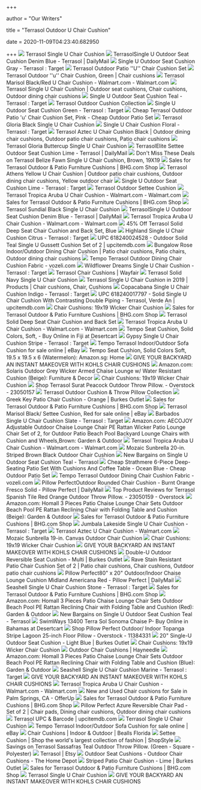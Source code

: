 +++
        
author = "Our Writers"
        
title = "Terrasol Outdoor U Chair Cushion"
        
date = 2020-11-09T04:23:40.682950
        
+++
[ ![](https://media.kohlsimg.com/is/image/kohls/2908871_Sea?wid=600&hei=600&op_sharpen=1)](https://media.kohlsimg.com/is/image/kohls/2908871_Sea?wid=600&hei=600&op_sharpen=1) Terrasol Single U Chair Cushion
[ ![](https://target.scene7.com/is/image/Target/GUEST_038367b5-75a3-4cec-9bd9-2c8748c1370f?wid=1000&hei=1000)](https://target.scene7.com/is/image/Target/GUEST_038367b5-75a3-4cec-9bd9-2c8748c1370f?wid=1000&hei=1000) TerrasolSingle U Outdoor Seat Cushion Denim Blue - Terrasol | DailyMail
[ ![](https://target.scene7.com/is/image/Target/GUEST_cae5cdea-72a3-4443-ad9e-064da3db37b0?wid=488&hei=488&fmt=pjpeg)](https://target.scene7.com/is/image/Target/GUEST_cae5cdea-72a3-4443-ad9e-064da3db37b0?wid=488&hei=488&fmt=pjpeg) Single U Outdoor Seat Cushion Gray - Terrasol : Target
[ ![](https://media.kohlsimg.com/is/image/kohls/2153773_Red?wid=600&hei=600&op_sharpen=1)](https://media.kohlsimg.com/is/image/kohls/2153773_Red?wid=600&hei=600&op_sharpen=1) Terrasol Outdoor Patio ''U'' Chair Cushion Set
[ ![](https://i.pinimg.com/originals/df/da/24/dfda24e8d009b036c310cf777255a2da.jpg)](https://i.pinimg.com/originals/df/da/24/dfda24e8d009b036c310cf777255a2da.jpg) Terrasol Outdoor ''u'' Chair Cushion, Green | Chair cushions
[ ![](https://i5.walmartimages.com/asr/9f55b4c8-e57a-483c-b214-90cd2b55a62b_1.5e47a94475cf2cc0c3c144360a4b63c2.jpeg?odnWidth=612&odnHeight=612&odnBg=ffffff)](https://i5.walmartimages.com/asr/9f55b4c8-e57a-483c-b214-90cd2b55a62b_1.5e47a94475cf2cc0c3c144360a4b63c2.jpeg?odnWidth=612&odnHeight=612&odnBg=ffffff) Terrasol Marisol Black/Red U Chair Cushion - Walmart.com - Walmart.com
[ ![](https://i.pinimg.com/originals/52/1e/ce/521eceef00ab4875978bd70519330bb0.jpg)](https://i.pinimg.com/originals/52/1e/ce/521eceef00ab4875978bd70519330bb0.jpg) Terrasol Single U Chair Cushion | Outdoor seat cushions, Chair cushions,  Outdoor dining chair cushions
[ ![](https://target.scene7.com/is/image/Target/GUEST_319ae673-d18f-46b1-9b45-32c29388f772?wid=488&hei=488&fmt=pjpeg)](https://target.scene7.com/is/image/Target/GUEST_319ae673-d18f-46b1-9b45-32c29388f772?wid=488&hei=488&fmt=pjpeg) Single U Outdoor Seat Cushion Teal - Terrasol : Target
[ ![](https://media.kohlsimg.com/is/image/kohls/c1740952?wid=1000&hei=1000&op_sharpen=1)](https://media.kohlsimg.com/is/image/kohls/c1740952?wid=1000&hei=1000&op_sharpen=1) Terrasol Outdoor Cushion Collection
[ ![](https://target.scene7.com/is/image/Target/GUEST_390aefd7-7dc7-48ca-8e52-086906450502?wid=488&hei=488&fmt=pjpeg)](https://target.scene7.com/is/image/Target/GUEST_390aefd7-7dc7-48ca-8e52-086906450502?wid=488&hei=488&fmt=pjpeg) Single U Outdoor Seat Cushion Green - Terrasol : Target
[ ![](http://images.prosperentcdn.com/images/250x250/media.kohlsimg.com/is/image/kohls/2153773_Raspberry%3Fwid%3D800%26hei%3D800%26op_sharpen%3D1)](http://images.prosperentcdn.com/images/250x250/media.kohlsimg.com/is/image/kohls/2153773_Raspberry%3Fwid%3D800%26hei%3D800%26op_sharpen%3D1) Cheap Terrasol Outdoor Patio 'u' Chair Cushion Set, Pink - Cheap Outdoor  Patio Set
[ ![](https://kohlsbfc2.scene7.com/is/image/kohls/4397137_Aqua?wid=600&hei=600&op_sharpen=1)](https://kohlsbfc2.scene7.com/is/image/kohls/4397137_Aqua?wid=600&hei=600&op_sharpen=1) Terrasol Gloria Black Single U Chair Cushion
[ ![](https://target.scene7.com/is/image/Target/GUEST_d5103c68-948e-4364-b8d1-bae7ee55a170?wid=488&hei=488&fmt=pjpeg)](https://target.scene7.com/is/image/Target/GUEST_d5103c68-948e-4364-b8d1-bae7ee55a170?wid=488&hei=488&fmt=pjpeg) Single U Chair Cushion Floral - Terrasol : Target
[ ![](https://i.pinimg.com/originals/c8/dd/61/c8dd616a9d6a8ad2cf3aaf8b1c248ecd.jpg)](https://i.pinimg.com/originals/c8/dd/61/c8dd616a9d6a8ad2cf3aaf8b1c248ecd.jpg) Terrasol Aztec U Chair Cushion Black | Outdoor dining chair cushions, Outdoor  patio chair cushions, Patio chair cushions
[ ![](https://media.kohlsimg.com/is/image/kohls/4397127?wid=600&hei=600&op_sharpen=1)](https://media.kohlsimg.com/is/image/kohls/4397127?wid=600&hei=600&op_sharpen=1) Terrasol Gloria Buttercup Single U Chair Cushion
[ ![](https://target.scene7.com/is/image/Target/GUEST_200e6545-7390-4048-9ccc-06f2d195c3c5?wid=1000&hei=1000)](https://target.scene7.com/is/image/Target/GUEST_200e6545-7390-4048-9ccc-06f2d195c3c5?wid=1000&hei=1000) TerrasolElite Settee Outdoor Seat Cushion Lime - Terrasol | DailyMail
[ ![](https://images.prod.meredith.com/product/a0f583959ced4c36d06846d3e6c30057/1602929361289/l/terrasol-belize-fawn-single-u-chair-cushion-brown-19x19)](https://images.prod.meredith.com/product/a0f583959ced4c36d06846d3e6c30057/1602929361289/l/terrasol-belize-fawn-single-u-chair-cushion-brown-19x19) Don't Miss These Deals on Terrasol Belize Fawn Single U Chair Cushion,  Brown, 19X19
[ ![](https://images.prod.meredith.com/product/6116aa47e83d1cdcddd1edff42b4db98/1602929328504/m/terrasol-gloria-black-single-u-chair-cushion-19x19)](https://images.prod.meredith.com/product/6116aa47e83d1cdcddd1edff42b4db98/1602929328504/m/terrasol-gloria-black-single-u-chair-cushion-19x19) Sales for Terrasol Outdoor & Patio Furniture Cushions | BHG.com Shop
[ ![](https://i.pinimg.com/474x/c1/e9/4d/c1e94d284e935624f627f39fa2296838.jpg)](https://i.pinimg.com/474x/c1/e9/4d/c1e94d284e935624f627f39fa2296838.jpg) Terrasol Athens Yellow U Chair Cushion | Outdoor patio chair cushions,  Outdoor dining chair cushions, Yellow outdoor chair
[ ![](https://target.scene7.com/is/image/Target/GUEST_f63fff8a-13de-435f-994a-44f34b3499e9?wid=488&hei=488&fmt=pjpeg)](https://target.scene7.com/is/image/Target/GUEST_f63fff8a-13de-435f-994a-44f34b3499e9?wid=488&hei=488&fmt=pjpeg) Single U Outdoor Seat Cushion Lime - Terrasol : Target
[ ![](https://media.kohlsimg.com/is/image/kohls/2153722_Black_White?wid=600&hei=600&op_sharpen=1)](https://media.kohlsimg.com/is/image/kohls/2153722_Black_White?wid=600&hei=600&op_sharpen=1) Terrasol Outdoor Settee Cushion
[ ![](https://i5.walmartimages.com/asr/07681d3d-39ce-4c17-b84e-2af9f3c9c6a0_1.9c109fc03b1d34627398e4758f5dfab4.jpeg?odnWidth=282&odnHeight=282&odnBg=ffffff)](https://i5.walmartimages.com/asr/07681d3d-39ce-4c17-b84e-2af9f3c9c6a0_1.9c109fc03b1d34627398e4758f5dfab4.jpeg?odnWidth=282&odnHeight=282&odnBg=ffffff) Terrasol Tropica Aruba U Chair Cushion - Walmart.com - Walmart.com
[ ![](https://images.prod.meredith.com/product/0c400ed698a3a40254e9e71c99ba92f6/1602929286062/m/terrasol-outdoor-patio-chair-cushion-blue)](https://images.prod.meredith.com/product/0c400ed698a3a40254e9e71c99ba92f6/1602929286062/m/terrasol-outdoor-patio-chair-cushion-blue) Sales for Terrasol Outdoor & Patio Furniture Cushions | BHG.com Shop
[ ![](https://media.kohlsimg.com/is/image/kohls/4397132?wid=600&hei=600&op_sharpen=1)](https://media.kohlsimg.com/is/image/kohls/4397132?wid=600&hei=600&op_sharpen=1) Terrasol Sundial Black Single U Chair Cushion
[ ![](https://target.scene7.com/is/image/Target/GUEST_2b4ed88b-8725-4b9e-9781-b955b8fa0eca?wid=1000&hei=1000)](https://target.scene7.com/is/image/Target/GUEST_2b4ed88b-8725-4b9e-9781-b955b8fa0eca?wid=1000&hei=1000) TerrasolSingle U Outdoor Seat Cushion Denim Blue - Terrasol | DailyMail
[ ![](https://i5.walmartimages.com/asr/b9156001-0ef9-4880-8613-66c3247f50a8_1.085f05347ced4b784286c06186cc23f2.jpeg?odnWidth=282&odnHeight=282&odnBg=ffffff)](https://i5.walmartimages.com/asr/b9156001-0ef9-4880-8613-66c3247f50a8_1.085f05347ced4b784286c06186cc23f2.jpeg?odnWidth=282&odnHeight=282&odnBg=ffffff) Terrasol Tropica Aruba U Chair Cushion - Walmart.com - Walmart.com
[ ![](https://images.prod.meredith.com/product/2c6b073978f8374d64723ee623b8b6b7/1589796149984/l/terrasol-solid-deep-seat-chair-cushion-and-back-set-blue)](https://images.prod.meredith.com/product/2c6b073978f8374d64723ee623b8b6b7/1589796149984/l/terrasol-solid-deep-seat-chair-cushion-and-back-set-blue) 45% Off Terrasol Solid Deep Seat Chair Cushion and Back Set, Blue
[ ![](https://target.scene7.com/is/image/Target/GUEST_83a877ef-a1a8-49ce-a8c0-03d659f35707?wid=488&hei=488&fmt=pjpeg)](https://target.scene7.com/is/image/Target/GUEST_83a877ef-a1a8-49ce-a8c0-03d659f35707?wid=488&hei=488&fmt=pjpeg) Highland Single U Chair Cushion Citrus - Terrasol : Target
[ ![](https://media.kohlsimg.com/is/image/kohls/2908871_Teal?wid=800&hei=800&op_sharpen=1)](https://media.kohlsimg.com/is/image/kohls/2908871_Teal?wid=800&hei=800&op_sharpen=1) UPC 618240024528 - Outdoor Solid Teal Single U Gussett Cushion Set of 2 |  upcitemdb.com
[ ![](https://i.pinimg.com/originals/60/e2/3b/60e23bff0ae5e3d330f9cc4c121a957f.jpg)](https://i.pinimg.com/originals/60/e2/3b/60e23bff0ae5e3d330f9cc4c121a957f.jpg) Bungalow Rose Indoor/Outdoor Dining Chair Cushion | Patio chair cushions, Patio  chairs, Outdoor dining chair cushions
[ ![](https://i.pinimg.com/originals/4b/3c/5f/4b3c5fea478e782bd7dfa6d346ea30a2.jpg)](https://i.pinimg.com/originals/4b/3c/5f/4b3c5fea478e782bd7dfa6d346ea30a2.jpg) Tempo Terrasol Outdoor Dining Chair Cushion Fabric - vozeli.com
[ ![](https://target.scene7.com/is/image/Target/GUEST_a362045a-105f-4c2f-a561-a74043002fbf?wid=488&hei=488&fmt=pjpeg)](https://target.scene7.com/is/image/Target/GUEST_a362045a-105f-4c2f-a561-a74043002fbf?wid=488&hei=488&fmt=pjpeg) Wildflower Dreams Single U Chair Cushion - Terrasol : Target
[ ![](https://secure.img1-fg.wfcdn.com/im/77275850/resize-h310-w310%5Ecompr-r85/1284/128461577/memory-foam-dining-chair-cushion.jpg)](https://secure.img1-fg.wfcdn.com/im/77275850/resize-h310-w310%5Ecompr-r85/1284/128461577/memory-foam-dining-chair-cushion.jpg) Terrasol Chair Cushions | Wayfair
[ ![](https://media.kohlsimg.com/is/image/kohls/4397130?wid=350&hei=350&op_sharpen=1)](https://media.kohlsimg.com/is/image/kohls/4397130?wid=350&hei=350&op_sharpen=1) Terrasol Solid Navy Single U Chair Cushion
[ ![](https://i.pinimg.com/originals/df/4b/c3/df4bc32b7b98efabe176767bf29abc30.jpg)](https://i.pinimg.com/originals/df/4b/c3/df4bc32b7b98efabe176767bf29abc30.jpg) Terrasol Single U Chair Cushion in 2019 | Products | Chair cushions, Chair,  Cushions
[ ![](https://target.scene7.com/is/image/Target/GUEST_b287e956-3baa-4e4f-992b-50d905897a24?wid=488&hei=488&fmt=pjpeg)](https://target.scene7.com/is/image/Target/GUEST_b287e956-3baa-4e4f-992b-50d905897a24?wid=488&hei=488&fmt=pjpeg) Copacabana Single U Chair Cushion Indigo - Terrasol : Target
[ ![](https://target.scene7.com/is/image/Target/52255484?wid=1000&hei=1000)](https://target.scene7.com/is/image/Target/52255484?wid=1000&hei=1000) UPC 618240017797 - Solid Single U Chair Cushion With Contrasting Double  Piping - Terrasol, Verde An | upcitemdb.com
[ ![](https://secure.img1-fg.wfcdn.com/im/28919534/resize-h600-w600%5Ecompr-r85/5870/58703899/3+Piece+Indoor%2FOutdoor+Bench+and+Dining+Chair+Cushion+Set.jpg)](https://secure.img1-fg.wfcdn.com/im/28919534/resize-h600-w600%5Ecompr-r85/5870/58703899/3+Piece+Indoor%2FOutdoor+Bench+and+Dining+Chair+Cushion+Set.jpg) Chair Cushions: 19x19 Wicker Chair Cushion
[ ![](https://images.prod.meredith.com/product/d93293fa73093ea1d6d5a0fe07bf60ee/1602929390018/m/terrasol-outdoor-patio-chair-cushion-black)](https://images.prod.meredith.com/product/d93293fa73093ea1d6d5a0fe07bf60ee/1602929390018/m/terrasol-outdoor-patio-chair-cushion-black) Sales for Terrasol Outdoor & Patio Furniture Cushions | BHG.com Shop
[ ![](https://media.kohlsimg.com/is/image/kohls/3710464_Navy?wid=600&hei=600&op_sharpen=1)](https://media.kohlsimg.com/is/image/kohls/3710464_Navy?wid=600&hei=600&op_sharpen=1) Terrasol Solid Deep Seat Chair Cushion and Back Set
[ ![](https://i5.walmartimages.com/asr/a09eddcc-6cd5-48e2-9ae8-836092ade978_1.c108853e0e85695867b1b2611ba918f5.jpeg?odnWidth=450&odnHeight=450&odnBg=ffffff)](https://i5.walmartimages.com/asr/a09eddcc-6cd5-48e2-9ae8-836092ade978_1.c108853e0e85695867b1b2611ba918f5.jpeg?odnWidth=450&odnHeight=450&odnBg=ffffff) Terrasol Tropica Aruba U Chair Cushion - Walmart.com - Walmart.com
[ ![](https://m.media-amazon.com/images/I/51n5IJ0MMoL.jpg)](https://m.media-amazon.com/images/I/51n5IJ0MMoL.jpg) Tempo Seat Cushion, Solid Colors, Soft, - Buy Online in Fiji at Desertcart
[ ![](https://target.scene7.com/is/image/Target/GUEST_9e44f686-cd5e-450c-a987-1985c02d3275?wid=488&hei=488&fmt=pjpeg)](https://target.scene7.com/is/image/Target/GUEST_9e44f686-cd5e-450c-a987-1985c02d3275?wid=488&hei=488&fmt=pjpeg) Gypsy Single U Chair Cushion Stripe - Terrasol : Target
[ ![](https://i.ebayimg.com/images/g/jDUAAOSwdqhfPh21/s-l640.jpg)](https://i.ebayimg.com/images/g/jDUAAOSwdqhfPh21/s-l640.jpg) Tempo Terrasol Indoor/Outdoor Sofa Cushion for sale online | eBay
[ ![](https://images-na.ssl-images-amazon.com/images/I/5106er86iNL._AC_SY400_.jpg)](https://images-na.ssl-images-amazon.com/images/I/5106er86iNL._AC_SY400_.jpg) Tempo Seat Cushion, Solid Colors Soft, 19.5 x 19.5 x 6 (Watermelon):  Amazon.sg: Home
[ ![](https://i1.wp.com/web.archive.org/web/20150723005638im_/http://mamaof3munchkins.com/wp-content/uploads/2015/07/cush2.png?resize=700%2C933&ssl=1)](https://i1.wp.com/web.archive.org/web/20150723005638im_/http://mamaof3munchkins.com/wp-content/uploads/2015/07/cush2.png?resize=700%2C933&ssl=1) GIVE YOUR BACKYARD AN INSTANT MAKEOVER WITH KOHLS CHAIR CUSHIONS
[ ![](https://images-na.ssl-images-amazon.com/images/I/910JfXef6NL._AC_SY450_.jpg)](https://images-na.ssl-images-amazon.com/images/I/910JfXef6NL._AC_SY450_.jpg) Amazon.com: Solaris Outdoor Grey Wicker Armed Chaise Lounge w/ Water  Resistant Cushion (Beige): Furniture & Decor
[ ![](https://i.pinimg.com/originals/f7/a0/91/f7a0916ea4067f8d98229521305c0a39.jpg)](https://i.pinimg.com/originals/f7/a0/91/f7a0916ea4067f8d98229521305c0a39.jpg) Chair Cushions: 19x19 Wicker Chair Cushion
[ ![](https://ak1.ostkcdn.com/images/products/23050157/Terrasol-Surat-Peacock-Outdoor-Throw-Pillow.-eb8d07f4-2cfc-48e9-aca8-bae46698b92c.jpg)](https://ak1.ostkcdn.com/images/products/23050157/Terrasol-Surat-Peacock-Outdoor-Throw-Pillow.-eb8d07f4-2cfc-48e9-aca8-bae46698b92c.jpg) Shop Terrasol Surat Peacock Outdoor Throw Pillow. - Overstock - 23050157
[ ![](https://media.kohlsimg.com/is/image/kohls/c1820951?wid=1000&hei=1000&op_sharpen=1)](https://media.kohlsimg.com/is/image/kohls/c1820951?wid=1000&hei=1000&op_sharpen=1) Terrasol Outdoor Cushion & Throw Pillow Collection
[ ![](https://images.burkesoutlet.com/i/burkesoutlet/444-0861-6156-85-yyy?w=1000&h=1000&img404=404&v=1)](https://images.burkesoutlet.com/i/burkesoutlet/444-0861-6156-85-yyy?w=1000&h=1000&img404=404&v=1) Greek Key Patio Chair Cushion - Orange | Burkes Outlet
[ ![](https://images.prod.meredith.com/product/5560bc18b182aa2b3737e17761f0d4b2/1602929322858/m/terrasol-spanish-tile-red-orange-single-u-chair-cushion-19x19)](https://images.prod.meredith.com/product/5560bc18b182aa2b3737e17761f0d4b2/1602929322858/m/terrasol-spanish-tile-red-orange-single-u-chair-cushion-19x19) Sales for Terrasol Outdoor & Patio Furniture Cushions | BHG.com Shop
[ ![](https://i.ebayimg.com/images/g/Ai4AAOSw~ihcm3eU/s-l640.jpg)](https://i.ebayimg.com/images/g/Ai4AAOSw~ihcm3eU/s-l640.jpg) Terrasol Marisol Black/ Settee Cushion, Red for sale online | eBay
[ ![](https://target.scene7.com/is/image/Target/GUEST_0ed54ef2-63ed-4b4b-b9d4-88310f67cce9?wid=488&hei=488&fmt=pjpeg)](https://target.scene7.com/is/image/Target/GUEST_0ed54ef2-63ed-4b4b-b9d4-88310f67cce9?wid=488&hei=488&fmt=pjpeg) Barbados Single U Chair Cushion Slate - Terrasol : Target
[ ![](https://images-na.ssl-images-amazon.com/images/I/81Xk4dACPCL._AC_SY450_.jpg)](https://images-na.ssl-images-amazon.com/images/I/81Xk4dACPCL._AC_SY450_.jpg) Amazon.com: AECOJOY Adjustable Outdoor Chaise Lounge Chair PE Rattan Wicker  Patio Lounge Chair Set of 2, for Outdoor Patio Beach Pool Backyard Lounge  Chairs with Cushion and Wheels,Brown: Garden & Outdoor
[ ![](https://i5.walmartimages.com/asr/57041309-ff82-4562-9faf-f9142730d63d_2.bf6ddbc390feccb882d32a81cc7f3230.jpeg?odnWidth=282&odnHeight=282&odnBg=ffffff)](https://i5.walmartimages.com/asr/57041309-ff82-4562-9faf-f9142730d63d_2.bf6ddbc390feccb882d32a81cc7f3230.jpeg?odnWidth=282&odnHeight=282&odnBg=ffffff) Terrasol Tropica Aruba U Chair Cushion - Walmart.com - Walmart.com
[ ![](https://media.kohlsimg.com/is/image/kohls/1204097?wid=600&hei=600&op_sharpen=1)](https://media.kohlsimg.com/is/image/kohls/1204097?wid=600&hei=600&op_sharpen=1) Mozaic Sunbrella 20-in. Striped Brown Black Outdoor Chair Cushion
[ ![](https://images.prod.meredith.com/product/ef571a7d5a496a275f0059a1b1f30f09/1598522780781/m/outdoor-jaipur-peacock-single-u-gussett-cushion-set-of-2)](https://images.prod.meredith.com/product/ef571a7d5a496a275f0059a1b1f30f09/1598522780781/m/outdoor-jaipur-peacock-single-u-gussett-cushion-set-of-2) New Bargains on Single U Outdoor Seat Cushion Teal - Terrasol
[ ![](http://images.prosperentcdn.com/images/250x250/dyn-images.hsn.com/is/image/HomeShoppingNetwork/1181054%3F%24pd1001%24)](http://images.prosperentcdn.com/images/250x250/dyn-images.hsn.com/is/image/HomeShoppingNetwork/1181054%3F%24pd1001%24) Cheap Strathmere 6-Piece Deep-Seating Patio Set With Cushions And Coffee  Table - Ocean Blue - Cheap Outdoor Patio Set
[ ![](https://i.pinimg.com/originals/74/84/cf/7484cfb33a8e948f320c6ccc66ff80ac.jpg)](https://i.pinimg.com/originals/74/84/cf/7484cfb33a8e948f320c6ccc66ff80ac.jpg) Tempo Terrasol Outdoor Dining Chair Cushion Fabric - vozeli.com
[ ![](https://target.scene7.com/is/image/Target/GUEST_3522183b-f650-4794-8604-b32b87e50e9f?wid=1000&hei=1000)](https://target.scene7.com/is/image/Target/GUEST_3522183b-f650-4794-8604-b32b87e50e9f?wid=1000&hei=1000) Pillow PerfectOutdoor Rounded Chair Cushion - Burnt Orange Fresco Solid -  Pillow Perfect | DailyMail
[ ![](https://ak1.ostkcdn.com/images/products/23050159/Terrasol-Spanish-Tile-Red-Orange-Outdoor-Throw-Pillow.-21d13018-5773-41b1-87c1-ea6b4a03758d_320.jpg)](https://ak1.ostkcdn.com/images/products/23050159/Terrasol-Spanish-Tile-Red-Orange-Outdoor-Throw-Pillow.-21d13018-5773-41b1-87c1-ea6b4a03758d_320.jpg) Top Product Reviews for Terrasol Spanish Tile Red Orange Outdoor Throw  Pillow. - 23050159 - Overstock
[ ![](https://images-na.ssl-images-amazon.com/images/I/61Q1BQPI5VL._AC_SY450_.jpg)](https://images-na.ssl-images-amazon.com/images/I/61Q1BQPI5VL._AC_SY450_.jpg) Amazon.com: Homall 3 Pieces Patio Chaise Lounge Chair Sets Outdoor Beach  Pool PE Rattan Reclining Chair with Folding Table and Cushion (Beige):  Garden & Outdoor
[ ![](https://images.prod.meredith.com/product/331dea8c60c4e989f73692d7813e5dda/1594974144032/m/terrasol-outdoor-settee-cushion-black-chair-cush)](https://images.prod.meredith.com/product/331dea8c60c4e989f73692d7813e5dda/1594974144032/m/terrasol-outdoor-settee-cushion-black-chair-cush) Sales for Terrasol Outdoor & Patio Furniture Cushions | BHG.com Shop
[ ![](https://target.scene7.com/is/image/Target/GUEST_16d2240d-76ab-4c7e-bdf8-2137dfa835e2?wid=488&hei=488&fmt=pjpeg)](https://target.scene7.com/is/image/Target/GUEST_16d2240d-76ab-4c7e-bdf8-2137dfa835e2?wid=488&hei=488&fmt=pjpeg) Jumbala Lakeside Single U Chair Cushion - Terrasol : Target
[ ![](https://i5.walmartimages.com/asr/b86128b8-2f6c-495e-b229-849c572fabfa_1.da81e4ac666582aa75c6e758b22a4abc.jpeg)](https://i5.walmartimages.com/asr/b86128b8-2f6c-495e-b229-849c572fabfa_1.da81e4ac666582aa75c6e758b22a4abc.jpeg) Terrasol Aztec U Chair Cushion - Walmart.com
[ ![](https://media.kohlsimg.com/is/image/kohls/1205171_Lime_Green?wid=600&hei=600&op_sharpen=1)](https://media.kohlsimg.com/is/image/kohls/1205171_Lime_Green?wid=600&hei=600&op_sharpen=1) Mozaic Sunbrella 19-in. Canvas Outdoor Chair Cushion
[ ![](https://www.thebraziliancowboy.com/thumbnail/wicker-seat-chair-cushions-19x19-73-best-wicker-chair-cushions-images-cane-chairs-chair_7_9847-21.jpg)](https://www.thebraziliancowboy.com/thumbnail/wicker-seat-chair-cushions-19x19-73-best-wicker-chair-cushions-images-cane-chairs-chair_7_9847-21.jpg) Chair Cushions: 19x19 Wicker Chair Cushion
[ ![](https://i0.wp.com/mamaof3munchkins.com/wp-content/uploads/2017/01/cups1.png?fit=700%2C988&ssl=1&w=640)](https://i0.wp.com/mamaof3munchkins.com/wp-content/uploads/2017/01/cups1.png?fit=700%2C988&ssl=1&w=640) GIVE YOUR BACKYARD AN INSTANT MAKEOVER WITH KOHLS CHAIR CUSHIONS
[ ![](https://images.burkesoutlet.com/i/burkesoutlet/444-3771-9454-91-yyy?w=500&h=500&img404=404&v=1)](https://images.burkesoutlet.com/i/burkesoutlet/444-3771-9454-91-yyy?w=500&h=500&img404=404&v=1) Double-U Outdoor Reversible Seat Cushion - Multi | Burkes Outlet
[ ![](https://i.pinimg.com/736x/e1/e5/67/e1e567cb349c790e45d12344acdb5ef9.jpg)](https://i.pinimg.com/736x/e1/e5/67/e1e567cb349c790e45d12344acdb5ef9.jpg) Rave Stain Resistant Patio Chair Cushion Set of 2 | Patio chair cushions, Chair  cushions, Outdoor patio chair cushions
[ ![](https://target.scene7.com/is/image/Target/GUEST_68582a92-5fde-4e08-91b2-8728cb1b27bd?wid=1000&hei=1000)](https://target.scene7.com/is/image/Target/GUEST_68582a92-5fde-4e08-91b2-8728cb1b27bd?wid=1000&hei=1000) Pillow Perfect80" x 20" Outdoor/Indoor Chaise Lounge Cushion Midland  Americana Red - Pillow Perfect | DailyMail
[ ![](https://target.scene7.com/is/image/Target/GUEST_d916ebff-5cd9-435f-bbb1-152f77bf09cf?wid=488&hei=488&fmt=pjpeg)](https://target.scene7.com/is/image/Target/GUEST_d916ebff-5cd9-435f-bbb1-152f77bf09cf?wid=488&hei=488&fmt=pjpeg) Seashell Single U Chair Cushion Stone - Terrasol : Target
[ ![](https://images.prod.meredith.com/product/b003889816939cdccd8ee7097f655d32/1602929369372/m/terrasol-single-u-chair-cushion-blue-19-5x19-5)](https://images.prod.meredith.com/product/b003889816939cdccd8ee7097f655d32/1602929369372/m/terrasol-single-u-chair-cushion-blue-19-5x19-5) Sales for Terrasol Outdoor & Patio Furniture Cushions | BHG.com Shop
[ ![](https://images-na.ssl-images-amazon.com/images/I/61AtRWZ2WsL._AC_SL1500_.jpg)](https://images-na.ssl-images-amazon.com/images/I/61AtRWZ2WsL._AC_SL1500_.jpg) Amazon.com: Homall 3 Pieces Patio Chaise Lounge Chair Sets Outdoor Beach  Pool PE Rattan Reclining Chair with Folding Table and Cushion (Red): Garden  & Outdoor
[ ![](https://images.prod.meredith.com/product/5d3fe85ff13804b9ad916cf9de89c8f7/1603836046330/m/bay-isle-home-solid-single-outdoor-seat-cushion-cg101086-fabric-teal)](https://images.prod.meredith.com/product/5d3fe85ff13804b9ad916cf9de89c8f7/1603836046330/m/bay-isle-home-solid-single-outdoor-seat-cushion-cg101086-fabric-teal) New Bargains on Single U Outdoor Seat Cushion Teal - Terrasol
[ ![](https://m.media-amazon.com/images/I/41kQMfkZ9lL.jpg)](https://m.media-amazon.com/images/I/41kQMfkZ9lL.jpg) SwimWays 13400 Terra Sol Sonoma Chaise P- Buy Online in Bahamas at  Desertcart
[ ![](https://ak1.ostkcdn.com/images/products/11384331/Pillow-Perfect-Outdoor-0e7713c1-c353-4c3e-901f-b0af11c87b09.jpg)](https://ak1.ostkcdn.com/images/products/11384331/Pillow-Perfect-Outdoor-0e7713c1-c353-4c3e-901f-b0af11c87b09.jpg) Shop Pillow Perfect Outdoor/ Indoor Topanga Stripe Lagoon 25-inch Floor  Pillow - Overstock - 11384331
[ ![](https://images.burkesoutlet.com/i/burkesoutlet/444-0861-4294-45-yyy?w=500&h=500&img404=404&v=1)](https://images.burkesoutlet.com/i/burkesoutlet/444-0861-4294-45-yyy?w=500&h=500&img404=404&v=1) 20" Single-U Outdoor Seat Cushion - Light Blue | Burkes Outlet
[ ![](https://cdn.shopify.com/s/files/1/1098/9874/products/Portside-AM-Eastbay-Pompeii-WM_7fb49786-ee82-4274-978c-85c10277a8f1_large.jpg?v=1508896494)](https://cdn.shopify.com/s/files/1/1098/9874/products/Portside-AM-Eastbay-Pompeii-WM_7fb49786-ee82-4274-978c-85c10277a8f1_large.jpg?v=1508896494) Chair Cushions: 19x19 Wicker Chair Cushion
[ ![](https://content.haycdn.com/mgen/master:ALZ1110.jpg?is=400,400,0xffffff)](https://content.haycdn.com/mgen/master:ALZ1110.jpg?is=400,400,0xffffff) Outdoor Chair Cushions | Hayneedle
[ ![](https://images-na.ssl-images-amazon.com/images/I/61CSUaW1rkL._AC_SL1500_.jpg)](https://images-na.ssl-images-amazon.com/images/I/61CSUaW1rkL._AC_SL1500_.jpg) Amazon.com: Homall 3 Pieces Patio Chaise Lounge Chair Sets Outdoor Beach  Pool PE Rattan Reclining Chair with Folding Table and Cushion (Blue):  Garden & Outdoor
[ ![](https://target.scene7.com/is/image/Target/GUEST_3f43e50d-6d23-493d-b569-80657f638b2c?wid=488&hei=488&fmt=pjpeg)](https://target.scene7.com/is/image/Target/GUEST_3f43e50d-6d23-493d-b569-80657f638b2c?wid=488&hei=488&fmt=pjpeg) Seashell Single U Chair Cushion Marine - Terrasol : Target
[ ![](https://i0.wp.com/web.archive.org/web/20150723005638im_/http://mamaof3munchkins.com/wp-content/uploads/2015/07/rug2.png?resize=700%2C564&ssl=1)](https://i0.wp.com/web.archive.org/web/20150723005638im_/http://mamaof3munchkins.com/wp-content/uploads/2015/07/rug2.png?resize=700%2C564&ssl=1) GIVE YOUR BACKYARD AN INSTANT MAKEOVER WITH KOHLS CHAIR CUSHIONS
[ ![](https://i5.walmartimages.com/asr/674ddc9e-8634-4e86-8ab0-e418dcfb7fae_1.858ff29cf2003fa6fe3e4f98291afe80.jpeg?odnWidth=282&odnHeight=282&odnBg=ffffff)](https://i5.walmartimages.com/asr/674ddc9e-8634-4e86-8ab0-e418dcfb7fae_1.858ff29cf2003fa6fe3e4f98291afe80.jpeg?odnWidth=282&odnHeight=282&odnBg=ffffff) Terrasol Tropica Aruba U Chair Cushion - Walmart.com - Walmart.com
[ ![](https://images.offerup.com/1ZaVOxRNskMDSURgfcAYYYoZAWk=/300x225/0db8/0db88c3db5dd435281b51737c19e2d78.jpg)](https://images.offerup.com/1ZaVOxRNskMDSURgfcAYYYoZAWk=/300x225/0db8/0db88c3db5dd435281b51737c19e2d78.jpg) New and Used Chair cushions for Sale in Palm Springs, CA - OfferUp
[ ![](https://images.prod.meredith.com/product/dae3eb567490c1dd501af1c8ad446f1d/1602929390796/m/terrasol-outdoor-patio-chair-cushion-beig-green)](https://images.prod.meredith.com/product/dae3eb567490c1dd501af1c8ad446f1d/1602929390796/m/terrasol-outdoor-patio-chair-cushion-beig-green) Sales for Terrasol Outdoor & Patio Furniture Cushions | BHG.com Shop
[ ![](https://i.pinimg.com/originals/44/52/8e/44528eba56c36836647dedcb156cbc19.jpg)](https://i.pinimg.com/originals/44/52/8e/44528eba56c36836647dedcb156cbc19.jpg) Pillow Perfect Azure Reversible Chair Pad - Set of 2 | Chair pads, Dining chair  cushions, Outdoor dining chair cushions
[ ![](https://media.kohlsimg.com/is/image/kohls/2954924_Colima_Verde?wid=800&hei=800&op_sharpen=1)](https://media.kohlsimg.com/is/image/kohls/2954924_Colima_Verde?wid=800&hei=800&op_sharpen=1) Terrasol UPC & Barcode | upcitemdb.com
[ ![](https://media.kohlsimg.com/is/image/kohls/2887360_Teal?wid=300&hei=300&op_sharpen=1)](https://media.kohlsimg.com/is/image/kohls/2887360_Teal?wid=300&hei=300&op_sharpen=1) Terrasol Single U Chair Cushion
[ ![](https://i.ebayimg.com/images/g/kdkAAOSwo2FfPh0v/s-l640.jpg)](https://i.ebayimg.com/images/g/kdkAAOSwo2FfPh0v/s-l640.jpg) Tempo Terrasol Indoor/Outdoor Sofa Cushion for sale online | eBay
[ ![](https://images.beallsflorida.com/i/beallsflorida/677-3771-2040-85-yyy.jpg?$BR_thumbnail$)](https://images.beallsflorida.com/i/beallsflorida/677-3771-2040-85-yyy.jpg?$BR_thumbnail$) Chair Cushions | Indoor & Outdoor | Bealls Florida
[ ![](https://img.shopstyle-cdn.com/sim/6d/c7/6dc7143a314a8ef64d543def42448bd5_xlarge/terrasol-outdoor-elite-settee-cushion.jpg)](https://img.shopstyle-cdn.com/sim/6d/c7/6dc7143a314a8ef64d543def42448bd5_xlarge/terrasol-outdoor-elite-settee-cushion.jpg) Settee Cushion | Shop the world's largest collection of fashion | ShopStyle
[ ![](https://images.prod.meredith.com/product/a737fdd41213bd03e7594fff2d3c7330/1576935465030/l/terrasol-sassafras-teal-outdoor-throw-pillow-green-square-polyester)](https://images.prod.meredith.com/product/a737fdd41213bd03e7594fff2d3c7330/1576935465030/l/terrasol-sassafras-teal-outdoor-throw-pillow-green-square-polyester) Savings on Terrasol Sassafras Teal Outdoor Throw Pillow. (Green - Square -  Polyester)
[ ![](https://i.etsystatic.com/6825102/d/il/b4ff77/928674423/il_340x270.928674423_e69f.jpg?version=0)](https://i.etsystatic.com/6825102/d/il/b4ff77/928674423/il_340x270.928674423_e69f.jpg?version=0) Terrasol | Etsy
[ ![](https://images.homedepot-static.com/productImages/50df4750-aa92-40bd-a82c-a2138973e6d1/svn/arden-selections-outdoor-dining-chair-cushions-xk04560b-d9z2-64_400.jpg)](https://images.homedepot-static.com/productImages/50df4750-aa92-40bd-a82c-a2138973e6d1/svn/arden-selections-outdoor-dining-chair-cushions-xk04560b-d9z2-64_400.jpg) Outdoor Seat Cushions - Outdoor Chair Cushions - The Home Depot
[ ![](https://images.burkesoutlet.com/i/burkesoutlet/444-0861-4288-75-yyy?w=500&h=500&img404=404&v=1)](https://images.burkesoutlet.com/i/burkesoutlet/444-0861-4288-75-yyy?w=500&h=500&img404=404&v=1) Striped Patio Chair Cushion - Lime | Burkes Outlet
[ ![](https://images.prod.meredith.com/product/80bb7f48ada9c485bd5c86c23f697083/1594974256771/m/terrasol-outdoor-patio-chair-cushion)](https://images.prod.meredith.com/product/80bb7f48ada9c485bd5c86c23f697083/1594974256771/m/terrasol-outdoor-patio-chair-cushion) Sales for Terrasol Outdoor & Patio Furniture Cushions | BHG.com Shop
[ ![](https://media.kohlsimg.com/is/image/kohls/2954918_Black?wid=300&hei=300&op_sharpen=1)](https://media.kohlsimg.com/is/image/kohls/2954918_Black?wid=300&hei=300&op_sharpen=1) Terrasol Single U Chair Cushion
[ ![](https://i0.wp.com/web.archive.org/web/20150723005638im_/http://mamaof3munchkins.com/wp-content/uploads/2015/07/cush1.png?resize=700%2C933&ssl=1)](https://i0.wp.com/web.archive.org/web/20150723005638im_/http://mamaof3munchkins.com/wp-content/uploads/2015/07/cush1.png?resize=700%2C933&ssl=1) GIVE YOUR BACKYARD AN INSTANT MAKEOVER WITH KOHLS CHAIR CUSHIONS
